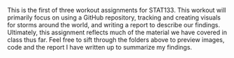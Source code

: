 This is the first of three workout assignments for STAT133. This workout will primarily focus on using a GitHub repository, tracking and creating visuals for storms around the world, and writing a report to describe our findings. Ultimately, this assignment reflects much of the material we have covered in class thus far. Feel free to sift through the folders above to preview images, code and the report I have written up to summarize my findings.
